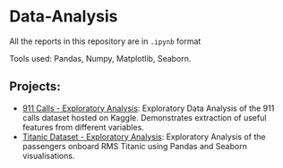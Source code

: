 # Data-Analysis

All the reports in this repository are in `.ipynb` format

Tools used: Pandas, Numpy, Matplotlib, Seaborn.

## Projects:

  - [911 Calls - Exploratory Analysis](https://github.com/trickster-00/Data-Analysis/blob/0b8508a6e88ee579b25054fd23fb2a480fc9f4df/911%20Calls%20-%20Exploratory%20Analysis.ipynb): Exploratory Data Analysis of the 911 calls dataset hosted on Kaggle. Demonstrates extraction of useful features from different variables.
  - [Titanic Dataset - Exploratory Analysis](https://github.com/trickster-00/Data-Analysis/blob/0b8508a6e88ee579b25054fd23fb2a480fc9f4df/Titanic%20Dataset%20-%20Exploratory%20Analysis.ipynb): Exploratory Analysis of the passengers onboard RMS Titanic using Pandas and Seaborn visualisations.
		
